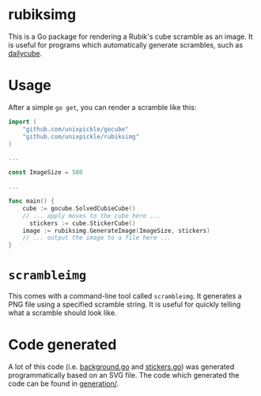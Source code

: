 # rubiksimg

This is a Go package for rendering a Rubik's cube scramble as an image. It is useful for programs which automatically generate scrambles, such as [dailycube](https://github.com/unixpickle/dailycube).

# Usage

After a simple `go get`, you can render a scramble like this:

```go
import (
	"github.com/unixpickle/gocube"
	"github.com/unixpickle/rubiksimg"
)

...

const ImageSize = 500

...

func main() {
    cube := gocube.SolvedCubieCube()
    // ... apply moves to the cube here ...
	  stickers := cube.StickerCube()
    image := rubiksimg.GenerateImage(ImageSize, stickers)
    // ... output the image to a file here ...
}
```

# `scrambleimg`

This comes with a command-line tool called `scrambleimg`. It generates a PNG file using a specified scramble string. It is useful for quickly telling what a scramble should look like.

# Code generated

A lot of this code (i.e. [background.go](background.go) and [stickers.go](stickers.go)) was generated programmatically based on an SVG file. The code which generated the code can be found in [generation/](generation).
